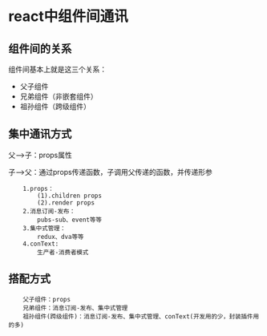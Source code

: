 # react中组件间通讯

## 组件间的关系

组件间基本上就是这三个关系：

* 父子组件
* 兄弟组件（非嵌套组件）
* 祖孙组件（跨级组件）



## 集中通讯方式

父——>子：props属性

子——>父：通过props传递函数，子调用父传递的函数，并传递形参

```
	1.props：
		(1).children props
		(2).render props
	2.消息订阅-发布：
		pubs-sub、event等等
	3.集中式管理：
		redux、dva等等
	4.conText:
		生产者-消费者模式
```



## 搭配方式

```
	父子组件：props
	兄弟组件：消息订阅-发布、集中式管理
	祖孙组件(跨级组件)：消息订阅-发布、集中式管理、conText(开发用的少，封装插件用的多)
```

